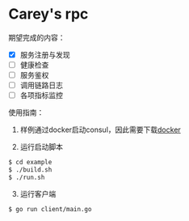 # Carey's rpc

期望完成的内容：

- [x] 服务注册与发现
- [ ] 健康检查
- [ ] 服务鉴权
- [ ] 调用链路日志
- [ ] 各项指标监控

使用指南：

1. 样例通过docker启动consul，因此需要下载[docker](https://www.docker.com/get-started)

2. 运行启动脚本

```bash
$ cd example
$ ./build.sh
$ ./run.sh
```

3. 运行客户端

```bash
$ go run client/main.go
```

